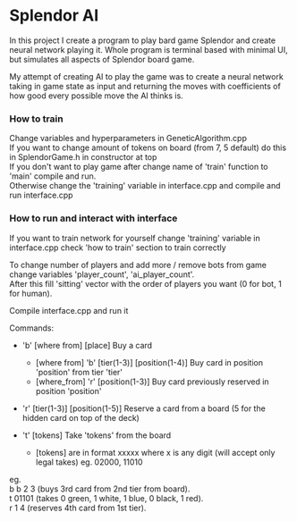 
# Splendor AI

In this project I create a program to play bard game Splendor and create neural network playing it.
Whole program is terminal based with minimal UI, but simulates all aspects of Splendor board game. 

My attempt of creating AI to play the game was to create a neural network taking in 
game state as input and returning the moves with coefficients of how good every possible 
move the AI thinks is.

### How to train

Change variables and hyperparameters in GeneticAlgorithm.cpp  
If you want to change amount of tokens on board (from 7, 5 default) do this in SplendorGame.h in constructor at top  
If you don't want to play game after change name of 'train' function to 'main' compile and run.  
Otherwise change the 'training' variable in interface.cpp and compile and run interface.cpp

### How to run and interact with interface

If you want to train network for yourself change 'training' variable in interface.cpp check 'how to train' section to train correctly

To change number of players and add more / remove bots from game change variables 'player_count', 'ai_player_count'.  
After this fill 'sitting' vector with the order of players you want (0 for bot, 1 for human).

Compile interface.cpp and run it

Commands:
 - 'b' [where from] [place] Buy a card
     - [where from] 'b' [tier(1-3)] [position(1-4)] Buy card in position 'position' from tier 'tier'
     - [where_from] 'r' [position(1-3)] Buy card previously reserved in position 'position'
     
 - 'r' [tier(1-3)] [position(1-5)] Reserve a card from a board (5 for the hidden card on top of the deck)
 
 - 't' [tokens] Take 'tokens' from the board
     - [tokens] are in format xxxxx where x is any digit (will accept only legal takes) eg. 02000, 11010

eg.  
b b 2 3 (buys 3rd card from 2nd tier from board).  
t 01101 (takes 0 green, 1 white, 1 blue, 0 black, 1 red).  
r 1 4 (reserves 4th card from 1st tier).
